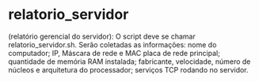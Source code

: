# relatorio_servidor
 (relatório gerencial do servidor): O script deve se chamar relatorio_servidor.sh. Serão coletadas as informações: nome do computador; IP, Máscara de rede e MAC placa de rede principal; quantidade de memória RAM instalada; fabricante, velocidade, número de núcleos e arquitetura do processador; serviços TCP rodando no servidor.
